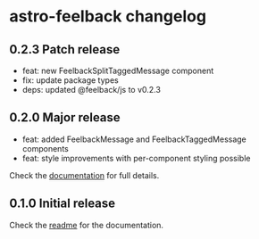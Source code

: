 # astro-feelback changelog

## 0.2.3 Patch release
- feat: new FeelbackSplitTaggedMessage component
- fix: update package types
- deps: updated @feelback/js to v0.2.3

## 0.2.0 Major release
- feat: added FeelbackMessage and FeelbackTaggedMessage components
- feat: style improvements with per-component styling possible

Check the [documentation](https://www.feelback.dev/docs) for full details.

## 0.1.0 Initial release
Check the [readme](readme.md) for the documentation.
